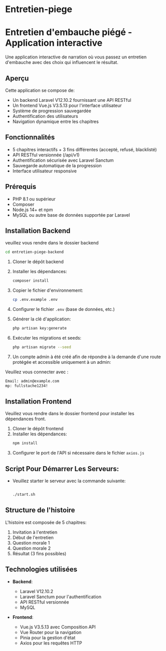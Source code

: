 # Entretien-piege

# Entretien d'embauche piégé - Application interactive

Une application interactive de narration où vous passez un entretien d'embauche avec des choix qui influencent le résultat.

## Aperçu

Cette application se compose de:
- Un backend Laravel V12.10.2 fournissant une API RESTful
- Un frontend Vue.js V3.5.13 pour l'interface utilisateur
- Système de progression sauvegardée
- Authentification des utilisateurs
- Navigation dynamique entre les chapitres

## Fonctionnalités

- 5 chapitres interactifs + 3 fins différentes (accepté, refusé, blacklisté)
- API RESTful versionnée (/api/v1)
- Authentification sécurisée avec Laravel Sanctum
- Sauvegarde automatique de la progression
- Interface utilisateur responsive

## Prérequis

- PHP 8.1 ou supérieur
- Composer
- Node.js 14+ et npm
- MySQL ou autre base de données supportée par Laravel

## Installation Backend

veuillez vous rendre dans le dossier backend
   ```bash
   cd entretien-piege-backend
   ```


1. Cloner le dépôt backend
2. Installer les dépendances:
   ```bash
   composer install
   ```
3. Copier le fichier d'environnement:
   
   ```bash
   cp .env.example .env
   ```
4. Configurer le fichier `.env` (base de données, etc.)
5. Générer la clé d'application:
   ```bash
   php artisan key:generate
   ```
6. Exécuter les migrations et seeds:
   ```bash
   php artisan migrate --seed
   ```
7. Un compte admin à été créé afin de répondre à la demande d'une route protégée et accessible uniquement à un admin: 


Veuillez vous connecter avec : 

   ```bash
   Email: admin@example.com
   mp: fullstache1234!
   
   ```

## Installation Frontend
Veuillez vous rendre dans le dossier frontend pour installer les dépendances front.

1. Cloner le dépôt frontend
2. Installer les dépendances:
   ```bash
   npm install
   ```
3. Configurer le port de l'API si nécessaire dans le fichier `axios.js`


## Script Pour Démarrer Les Serveurs: 
   - Veuillez starter le serveur avec la commande suivante: 
      ```bash
      
      ./start.sh

      ```


## Structure de l'histoire

L'histoire est composée de 5 chapitres:
1. Invitation à l'entretien
2. Début de l'entretien
3. Question morale 1
4. Question morale 2
5. Résultat (3 fins possibles)

## Technologies utilisées

- **Backend**:
  - Laravel V12.10.2
  - Laravel Sanctum pour l'authentification
  - API RESTful versionnée
  - MySQL

- **Frontend**:
  - Vue.js V3.5.13 avec Composition API
  - Vue Router pour la navigation
  - Pinia pour la gestion d'état
  - Axios pour les requêtes HTTP

